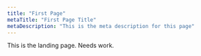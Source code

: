 ```yaml
---
title: "First Page"
metaTitle: "First Page Title"
metaDescription: "This is the meta description for this page"
---
```


This is the landing page. Needs work.
